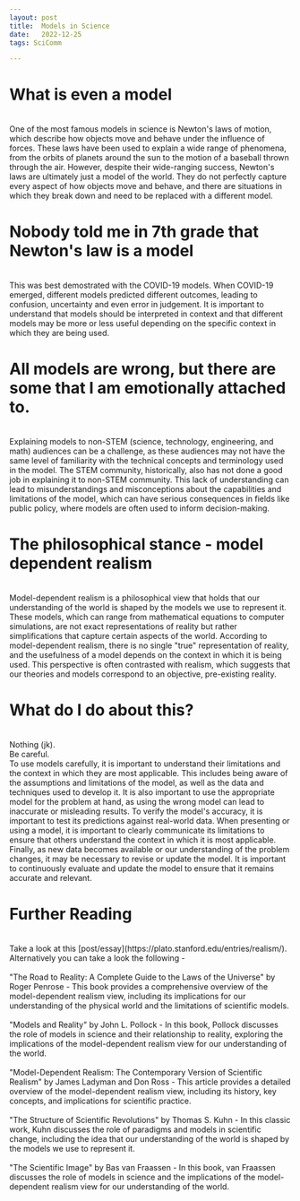 ```yaml
---
layout: post
title:  Models in Science
date:   2022-12-25
tags: SciComm 

---
```

# What is even a model
<br>
One of the most famous models in science is Newton's laws of motion, which describe how objects move and behave under the influence of forces. These laws have been used to explain a wide range of phenomena, from the orbits of planets around the sun to the motion of a baseball thrown through the air. However, despite their wide-ranging success, Newton's laws are ultimately just a model of the world. They do not perfectly capture every aspect of how objects move and behave, and there are situations in which they break down and need to be replaced with a different model.

# Nobody told me in 7th grade that Newton's law is a model
<br>
This was best demostrated with the COVID-19 models. When COVID-19 emerged, different models predicted different outcomes, leading to confusion, uncertainty and even error in judgement. It is important to understand that models should be interpreted in context and that different models may be more or less useful depending on the specific context in which they are being used.

# All models are wrong, but there are some that I am emotionally attached to.
<br>
Explaining models to non-STEM (science, technology, engineering, and math) audiences can be a challenge, as these audiences may not have the same level of familiarity with the technical concepts and terminology used in the model.  The STEM community, historically, also has not done a good job in explaining it to non-STEM community. This lack of understanding can lead to misunderstandings and misconceptions about the capabilities and limitations of the model, which can have serious consequences in fields like public policy, where models are often used to inform decision-making.

# The philosophical stance - model dependent realism
<br>
Model-dependent realism is a philosophical view that holds that our understanding of the world is shaped by the models we use to represent it. These models, which can range from mathematical equations to computer simulations, are not exact representations of reality but rather simplifications that capture certain aspects of the world. According to model-dependent realism, there is no single "true" representation of reality, and the usefulness of a model depends on the context in which it is being used. This perspective is often contrasted with realism, which suggests that our theories and models correspond to an objective, pre-existing reality.

# What do I do about this?
<br>
Nothing (jk).<br> Be careful. <br>
To use models carefully, it is important to understand their limitations and the context in which they are most applicable. This includes being aware of the assumptions and limitations of the model, as well as the data and techniques used to develop it. It is also important to use the appropriate model for the problem at hand, as using the wrong model can lead to inaccurate or misleading results. To verify the model's accuracy, it is important to test its predictions against real-world data. When presenting or using a model, it is important to clearly communicate its limitations to ensure that others understand the context in which it is most applicable. Finally, as new data becomes available or our understanding of the problem changes, it may be necessary to revise or update the model. It is important to continuously evaluate and update the model to ensure that it remains accurate and relevant.

# Further Reading 
<br>
Take a look at this [post/essay](https://plato.stanford.edu/entries/realism/).
<br>
Alternatively you can take a look the following - 
<br><br>
"The Road to Reality: A Complete Guide to the Laws of the Universe" by Roger Penrose - This book provides a comprehensive overview of the model-dependent realism view, including its implications for our understanding of the physical world and the limitations of scientific models.
<br><br>
"Models and Reality" by John L. Pollock - In this book, Pollock discusses the role of models in science and their relationship to reality, exploring the implications of the model-dependent realism view for our understanding of the world.
<br><br>
"Model-Dependent Realism: The Contemporary Version of Scientific Realism" by James Ladyman and Don Ross - This article provides a detailed overview of the model-dependent realism view, including its history, key concepts, and implications for scientific practice.
<br><br>
"The Structure of Scientific Revolutions" by Thomas S. Kuhn - In this classic work, Kuhn discusses the role of paradigms and models in scientific change, including the idea that our understanding of the world is shaped by the models we use to represent it.
<br><br>
"The Scientific Image" by Bas van Fraassen - In this book, van Fraassen discusses the role of models in science and the implications of the model-dependent realism view for our understanding of the world.